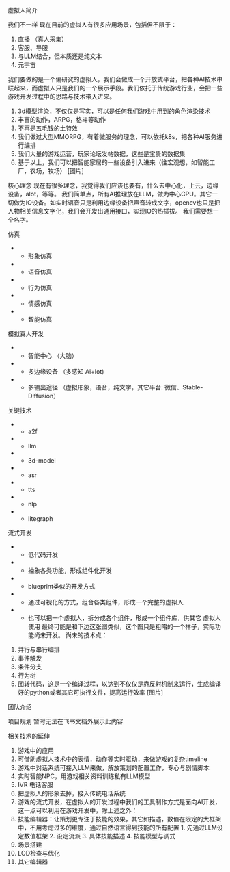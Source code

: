 虚拟人简介

我们不一样
现在目前的虚拟人有很多应用场景，包括但不限于：
1. 直播 （真人采集）
2. 客服、导服
3. 与LLM结合，但本质还是纯文本
4. 元宇宙

我们要做的是一个偏研究的虚拟人，我们会做成一个开放式平台，把各种AI技术串联起来，而虚拟人只是我们的一个展示手段。我们依托于传统游戏行业，会把一些游戏开发过程中的思路与技术带入进来。
1. 3d模型渲染，不仅仅是写实，可以是任何我们游戏中用到的角色渲染技术
2. 丰富的动作，ARPG，格斗等动作
3. 不再是五毛钱的土特效
4. 我们做过大型MMORPG，有着微服务的理念，可以依托k8s，把各种AI服务进行编排
5. 我们大量的游戏运营，玩家论坛发帖数据，这些是宝贵的数据集
6. 基于以上，我们可以把智能家居的一些设备引入进来（往宏观想，如智能工厂，农场，牧场）
[图片]

核心理念
现在有很多理念，我觉得我们应该也要有，什么去中心化，上云，边缘设备，alot，等等。
我们简单点，所有AI推理放在LLM，做为中心CPU。其它一切做为IO设备。如实时语音只是利用边缘设备把声音转成文字，opencv也只是把人物相关信息文字化，我们会开发出通用接口，实现IO的热插拔。
我们需要想一个名字。

仿真

- - 形象仿真
- - 语音仿真
- - 行为仿真
- - 情感仿真
- - 智能仿真

模拟真人开发

- - 智能中心 （大脑）
- - 多边缘设备 （多感知 Ai+lot)
- - 多输出途径 （虚拟形象，语音，纯文字，其它平台: 微信、Stable-Diffusion）

关键技术

- - a2f
- - llm
- - 3d-model
- - asr
- - tts
- - nlp
- - litegraph

流式开发

- - 低代码开发
- - 抽象各类功能，形成组件化开发
- - blueprint类似的开发方式
- - 通过可视化的方式，组合各类组件，形成一个完整的虚拟人
- - 也可以把一个虚拟人，拆分成各个组件，形成一个组件库，供其它 虚拟人 使用
最终可能是和下边这张图类似，这个图只是粗略的一个样子，实际功能尚未开发。
尚未的技术点：
1. 并行与串行编排
2. 事件触发
3. 条件分支
4. 行为树
5. 图转代码，这是一个编译过程，以达到不仅仅是靠反射机制来运行，生成编译好的python或者其它可执行文件，提高运行效率
[图片]

团队介绍

项目规划
暂时无法在飞书文档外展示此内容


相关技术的延伸

1. 游戏中的应用
  1. 可借助虚拟人技术中的表情，动作等实时驱动，来做游戏的复杂timeline
  2. 游戏中对话系统可接入LLM来做，解放策划的配置工作，专心与剧情脚本
  3. 实时智能NPC，用游戏相关资料训练私有LLM模型
2. IVR 电话客服
  1. 把虚拟人的形象去掉，接入传统电话系统 
3. 游戏的流式开发，在虚拟人的开发过程中我们的工具制作方式是面向AI开发，这一点可以利用在游戏开发中，除上述之外：
  1. 技能编辑器：让策划更专注于技能的效果，其它如描述，数值在限定的大框架中，不用考虑过多的维度，通过自然语言得到技能的所有配置
    1. 先通过LLM设定数值框架
    2. 设定流派
    3. 具体技能描述
    4. 技能模型与调式
  2. 场景搭建
  3. LOD检查与优化
  4. 其它编辑器
  
